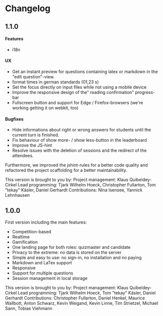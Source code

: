 # Changelog

## 1.1.0

#### Features
* i18n

#### UX
* Get an instant preview for questions containing latex or markdown in the "edit question"-view.
* format times in german standards (01,23 s)
* Set the focus directly on input files while not using a mobile device
* Improve the responsive design of the" reading confirmation" progress-bar
* Fullscreen button and support for Edge / Firefox-browsers (we're working getting it on webkit, too)

#### Bugfixes
* Hide informations about right or wrong answers for students until the current turn is finished.
* Fix behaviour of show more- / show less-button in the leaderboard
* Improve the JS-hint 
* Resolve issues with the deletion of sessions and the redirect of the attendees.

Furthermore, we improved the jshint-rules for a better code quality and refactored the project scaffolding for a better maintainability.

This version is brought to you by:
Project management: Klaus Quibeldey-Cirkel
Lead programming: Tjark Wilhelm Hoeck, Christopher Fullarton, Tom "tekay" Käsler, Daniel Gerhardt
Contributions: Nina Isensee, Yannick Lehnhausen


## 1.0.0
First version including the main features:

* Competition-based
* Realtime
* Gamification
* One landing page for both roles: quizmaster and candidate
* Privacy to the extreme: no data is stored on the server
* Simple and easy to use: no sign-in, no installation and no paying
* Markdown and LaTex support
* Responsive
* Support for multiple questions
* Session management in local storage

This version is brought to you by:
Project management: Klaus Quibeldey-Cirkel
Lead programming: Tjark Wilhelm Hoeck, Tom "tekay" Käsler, Daniel Gerhardt
Contributions: Christopher Fullarton, Daniel Henkel, Maurice Wallbott, Anton Schwarz, Kevin Weigand, Kevin Linne, Tim Strietzel, Michael Sann, Tobias Viehmann